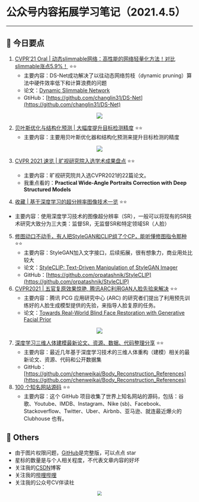 # 公众号内容拓展学习笔记（2021.4.5）

------



## :paperclip:  今日要点

1. [CVPR'21 Oral | 动态slimmable网络：高性能的网络轻量化方法！对比slimmable涨点5.9%！](https://mp.weixin.qq.com/s/VXrGOiH2DUDAdKP41Utwow)         :star::star:
   - 主要内容：DS-Net成功解决了以往动态网络剪枝（dynamic pruning）算法中硬件效率低下和计算浪费的问题
   - 论文：[Dynamic Slimmable Network](https://arxiv.org/abs/2103.13258)
   - GtiHub：[https://github.com/changlin31/DS-Net](https://github.com/changlin31/DS-Net)

<div align=center><img src="https://mmbiz.qpic.cn/mmbiz_png/ibaXaPIy7jV2FHwibIMKzsL3LUialh77ws17UE3j5uU5OQgnJPlS5DJXuv2U8Q2rMqDgavMWY9CmuCNMottuUz8aw/640?wx_fmt=png&tp=webp&wxfrom=5&wx_lazy=1&wx_co=1" style='zoom:100%'>
</div>


2. [贝叶斯优化与结构化预测 | 大幅度提升目标检测精度](https://mp.weixin.qq.com/s/qADotGuNnDpNVU7SIq5DjQ)       :star::star:
   - 主要内容：主要用贝叶斯优化器和结构化预测来提升目标检测的精度

<div align=center><img src="https://mmbiz.qpic.cn/mmbiz_png/1MtnAxmWSwOuNIIv749gaVBDicnN2PaNyJRLsiabaoBiaagIP1qWL2T4kSPic0Mv8PF63yhhm2ZF5Ij9I4DPSI6gicw/640?wx_fmt=png&tp=webp&wxfrom=5&wx_lazy=1&wx_co=1" style='zoom:100%'>
</div>


3. [CVPR 2021 速览 | 旷视研究院入选学术成果盘点](https://mp.weixin.qq.com/s/lL1cz_L523TSdYJFfHA2lQ)        :star::star:
   - 主要内容：旷视研究院共入选CVPR2021的22篇论文。
   - 我重点看的：**Practical Wide-Angle Portraits Correction with Deep Structured Models**

4. [收藏 | 基于深度学习的超分辨率图像技术一览](https://mp.weixin.qq.com/s/q73r_a9DukbNUw4ZynRcEg)       :star::star:
- 主要内容：使用深度学习技术的图像超分辨率（SR），一般可以将现有的SR技术研究大致分为三大类：监督SR，无监督SR和特定领域SR（人脸）
5. [修图动口不动手，有人把StyleGAN和CLIP组了个CP，能听懂修图指令那种](https://mp.weixin.qq.com/s/sCUfuGk_VXTa3DBx3aCWOQ)       :star::star:
   - 主要内容：StyleGAN加入文字接口，后续拓展，很有想象力，商业用处比较大
   - 论文：[StyleCLIP: Text-Driven Manipulation of StyleGAN Imager](https://arxiv.org/pdf/2103.17249.pdf)
   - GitHub：[https://github.com/orpatashnik/StyleCLIP](https://github.com/orpatashnik/StyleCLIP)
6. [CVPR2021 | 五官复原效果惊艳, 腾讯ARC利用GAN人脸先验来解决](https://mp.weixin.qq.com/s/LQKFgaonGRM8HGWs2lySWQ)      :star::star:
   - 主要内容：腾讯 PCG 应用研究中心 (ARC) 的研究者们提出了利用预先训练好的人脸生成模型提供的先验，来指导人脸复原的任务。
   - 论文：[Towards Real-World Blind Face Restoration with Generative Facial Prior](https://arxiv.org/abs/2101.04061)

<div align=center><img src="https://mmbiz.qpic.cn/mmbiz_png/KmXPKA19gWicYHOexI72oowYxY2NjvWvWfTBrniahEfXYickqu3W8XTxj5dtKBpCq6iboNRhlCueK7cmxM7cB6WsEA/640?wx_fmt=png&tp=webp&wxfrom=5&wx_lazy=1&wx_co=1" style='zoom:100%'>
</div>

7. [深度学习三维人体建模最新论文、资源、数据、代码整理分享](https://mp.weixin.qq.com/s/HSiXzAIhfG_yOtB_IvMmnw)      :star::star:
   - 主要内容：最近几年基于深度学习技术的三维人体重构（建模）相关的最新论文、资源、代码和公开数据集
   - GitHub：[https://github.com/chenweikai/Body_Reconstruction_References](https://github.com/chenweikai/Body_Reconstruction_References)
8. [100 个知名网站源码](https://mp.weixin.qq.com/s/YB3x018Y_xb--ZLpeEl4Rg)       :star::star:
   - 主要内容：这个 GitHub 项目收集了世界上知名网站的源码，包括：谷歌、Youtube、IMDB、Instagram、Nike (sb)、Facebook、Stackoverflow、Twitter、Uber、Airbnb、亚马逊、就连最近爆火的 Clubhouse 也有。


## :paperclip:  Others

- 由于图片权限问题，[GitHub](https://github.com/xiaoxuebajie/dairly_learning)是完整版，可以点点 star
- 星标的数量是与个人相关程度，不代表文章内容的好坏
- 关注我的[CSDN](https://mp.csdn.net/console/article)博客
- 关注我的[哔哩哔哩](https://space.bilibili.com/424394389?spm_id_from=333.788.b_765f7570696e666f.1)
- 关注我的公众号CV伴读社

<div align=center><img src="https://img-blog.csdnimg.cn/202005031406335.jpg" style='zoom:80%'>
</div>
